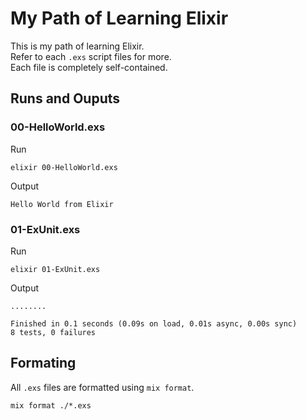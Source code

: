 # My Path of Learning Elixir

This is my path of learning Elixir.  
Refer to each `.exs` script files for more.  
Each file is completely self-contained.

## Runs and Ouputs

### 00-HelloWorld.exs

Run

```shell
elixir 00-HelloWorld.exs
```

Output

```shell
Hello World from Elixir
```

### 01-ExUnit.exs

Run

```shell
elixir 01-ExUnit.exs
```

Output

```shell
........

Finished in 0.1 seconds (0.09s on load, 0.01s async, 0.00s sync)
8 tests, 0 failures
```

## Formating

All `.exs` files are formatted using `mix format`.

```shell
mix format ./*.exs
```

